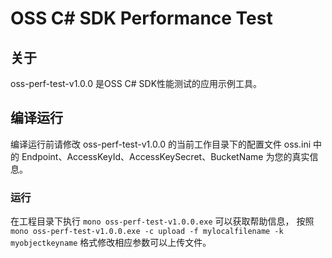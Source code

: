 # OSS C# SDK Performance Test

## 关于
oss-perf-test-v1.0.0 是OSS C# SDK性能测试的应用示例工具。

## 编译运行
编译运行前请修改 oss-perf-test-v1.0.0 的当前工作目录下的配置文件 oss.ini 中的 Endpoint、AccessKeyId、AccessKeySecret、BucketName 为您的真实信息。 

### 运行
在工程目录下执行 `mono oss-perf-test-v1.0.0.exe` 可以获取帮助信息， 按照  `mono oss-perf-test-v1.0.0.exe -c upload -f mylocalfilename -k myobjectkeyname`  格式修改相应参数可以上传文件。
